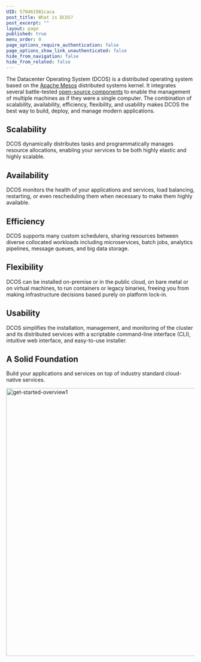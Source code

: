 ```yaml
---
UID: 570461981caca
post_title: What is DCOS?
post_excerpt: ""
layout: page
published: true
menu_order: 0
page_options_require_authentication: false
page_options_show_link_unauthenticated: false
hide_from_navigation: false
hide_from_related: false
---
```

The Datacenter Operating System (DCOS) is a distributed operating system based on the <a href="http://mesos.apache.org/" target="_blank">Apache Mesos</a> distributed systems kernel. It integrates several battle-tested [open-source components][1] to enable the management of multiple machines as if they were a single computer. The combination of scalability, availability, efficiency, flexibility, and usability makes DCOS the best way to build, deploy, and manage modern applications.

## Scalability

DCOS dynamically distributes tasks and programmatically manages resource allocations, enabling your services to be both highly elastic and highly scalable.

## Availability

DCOS monitors the health of your applications and services, load balancing, restarting, or even rescheduling them when necessary to make them highly available.

## Efficiency

DCOS supports many custom schedulers, sharing resources between diverse collocated workloads including microservices, batch jobs, analytics pipelines, message queues, and big data storage.

## Flexibility

DCOS can be installed on-premise or in the public cloud, on bare metal or on virtual machines, to run containers or legacy binaries, freeing you from making infrastructure decisions based purely on platform lock-in.

## Usability

DCOS simplifies the installation, management, and monitoring of the cluster and its distributed services with a scriptable command-line interface (CLI), intuitive web interface, and easy-to-use installer.

## A Solid Foundation

Build your applications and services on top of industry standard cloud-native services.

<a href="/wp-content/uploads/2015/12/get-started-overview1.jpg" rel="attachment wp-att-3006"><img src="/wp-content/uploads/2015/12/get-started-overview1.jpg" alt="get-started-overview1" width="914" height="716" class="alignnone size-full wp-image-3006" /></a>

 [1]: /overview/components/
